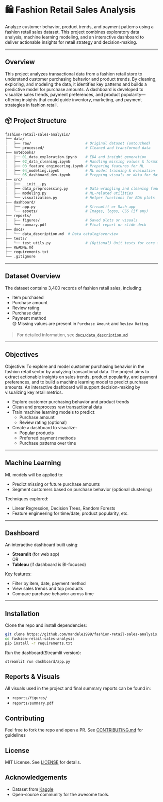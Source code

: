 # 🛍️ Fashion Retail Sales Analysis

Analyze customer behavior, product trends, and payment patterns using a fashion retail sales dataset. This project combines exploratory data analysis, machine learning modeling, and an interactive dashboard to deliver actionable insights for retail strategy and decision-making.

---

## Overview
This project analyzes transactional data from a fashion retail store to understand customer purchasing behavior and product trends. By cleaning, exploring, and modeling the data, it identifies key patterns and builds a predictive model for purchase amounts. A dashboard is developed to visualize sales trends, payment preferences, and product popularity—offering insights that could guide inventory, marketing, and payment strategies in fashion retail.


## 📦 Project Structure

```graphql
fashion-retail-sales-analysis/
├── data/
│   ├── raw/                         # Original dataset (untouched)
│   └── processed/                   # Cleaned and transformed data
├── notebooks/
│   ├── 01_data_exploration.ipynb    # EDA and insight generation
│   ├── 02_data_cleaning.ipynb       # Handling missing values & formatting
│   ├── 03_feature_engineering.ipynb # Preparing features for ML
│   ├── 04_modeling.ipynb            # ML model training & evaluation
│   └── 05_dashboard_dev.ipynb       # Prepping visuals or data for dashboard
├── src/
│   ├── __init__.py
│   ├── data_preprocessing.py        # Data wrangling and cleaning functions
│   ├── modeling.py                  # ML-related utilities
│   └── visualization.py             # Helper functions for EDA plots
├── dashboard/
│   ├── app.py                       # Streamlit or Dash app
│   └── assets/                      # Images, logos, CSS (if any)
├── reports/
│   ├── figures/                     # Saved plots or visuals
│   └── summary.pdf                  # Final report or slide deck
├── docs/
│   └── data_description.md  # Data catalog/overview
├── tests/
│   └── test_utils.py                # (Optional) Unit tests for core functions
├── README.md
├── requirements.txt
└── .gitignore
```
---
## Dataset Overview

The dataset contains 3,400 records of fashion retail sales, including:
- Item purchased
- Purchase amount
- Review rating
- Purchase date
- Payment method  
🟡 Missing values are present in `Purchase Amount` and `Review Rating`.

> For detailed information, see [`docs/data_description.md`](docs/data_description.md)

---

## Objectives

Objective:
To explore and model customer purchasing behavior in the fashion retail sector by analyzing transactional data. The project aims to extract actionable insights on sales trends, product popularity, and payment preferences, and to build a machine learning model to predict purchase amounts. An interactive dashboard will support decision-making by visualizing key retail metrics.

- Explore customer purchasing behavior and product trends
- Clean and preprocess raw transactional data
- Train machine learning models to predict:
  - Purchase amount
  - Review rating (optional)
- Create a dashboard to visualize:
  - Popular products
  - Preferred payment methods
  - Purchase patterns over time

---

## Machine Learning

ML models will be applied to:
- Predict missing or future purchase amounts
- Segment customers based on purchase behavior (optional clustering)

Techniques explored:
- Linear Regression, Decision Trees, Random Forests
- Feature engineering for time/date, product popularity, etc.

---

## Dashboard

An interactive dashboard built using:
- **Streamlit** (for web app)  
OR  
- **Tableau** (if dashboard is BI-focused)

Key features:
- Filter by item, date, payment method
- View sales trends and top products
- Compare purchase behavior across time

---

## Installation

Clone the repo and install dependencies:
```bash
git clone https://github.com/mandele1999/fashion-retail-sales-analysis.git
cd fashion-retail-sales-analysis
pip install -r requirements.txt
```
Run the dashboard(Streamlit version):
```bash
streamlit run dashboard/app.py
```

## Reports & Visuals

All visuals used in the project and final summary reports can be found in:
- `reports/figures/`
- `reports/summary.pdf`

## Contributing
Feel free to fork the repo and open a PR. See [CONTRIBUTING.md](CONTRIBUTING.md) for guidelines

## License
MIT License. See [LICENSE](LICENSE) for details.

## Acknowledgements
- Dataset from [Kaggle](https://www.kaggle.com/datasets/atharvasoundankar/fashion-retail-sales)
- Open-source community for the awesome tools.

